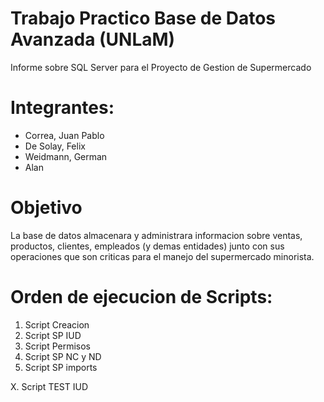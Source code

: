 # Trabajo Practico Base de Datos Avanzada (UNLaM)

Informe sobre SQL Server para el Proyecto de Gestion de Supermercado

# Integrantes:
- Correa, Juan Pablo
- De Solay, Felix
- Weidmann, German
- Alan

# Objetivo
La base de datos almacenara y administrara informacion sobre ventas, productos, clientes, empleados (y demas entidades) junto con sus operaciones que son criticas para el manejo del supermercado minorista.

# Orden de ejecucion de Scripts:

1. Script Creacion
2. Script SP IUD
3. Script Permisos
4. Script SP NC y ND
5. Script SP imports

X. Script TEST IUD




